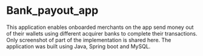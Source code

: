 # Bank_payout_app
This application enables onboarded merchants on the app send money out of their wallets using different acquirer banks to complete their transactions. Only screenshot of part of the implementation is shared here. 
The application was built using Java, Spring boot and MySQL.
